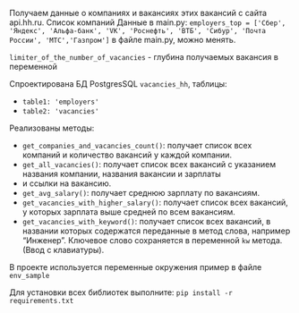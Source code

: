 Получаем  данные о компаниях и вакансиях этих вакансий с сайта api.hh.ru.
Список компаний
Данные в main.py:
`employers_top = ['Сбер', 'Яндекс', 'Альфа-банк', 'VK', 'Роснефть', 'ВТБ', 'Сибур', 'Почта России', 'МТС','Газпром']`
в файле main.py, можно менять.

`limiter_of_the_number_of_vacancies`  - глубина получаемых вакансия в переменной  

Спроектирована  БД PostgresSQL `vacancies_hh`, таблицы: 
- `table1: 'employers'`
- `table2: 'vacancies'`

Реализованы методы:
- `get_companies_and_vacancies_count()`: получает список всех компаний и количество вакансий у каждой компании.
- `get_all_vacancies()`: получает список всех вакансий с указанием названия компании, названия вакансии и зарплаты 
- и ссылки на вакансию.
- `get_avg_salary()`: получает среднюю зарплату по вакансиям.
- `get_vacancies_with_higher_salary()`: получает список всех вакансий, у которых зарплата выше средней по всем вакансиям.
- `get_vacancies_with_keyword()`: получает список всех вакансий, в названии которых содержатся переданные 
в метод слова, например “Инженер”. Ключевое слово сохраняется в переменной `kw` метода. (Ввод с клавиатуры).

В проекте используется переменные окружения пример в файле `env_sample`

Для установки всех библиотек выполните:
`pip install -r requirements.txt`

